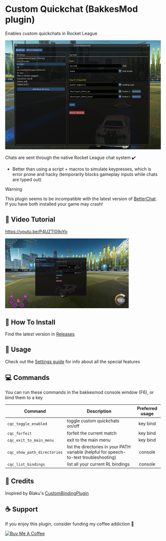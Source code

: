 # Custom Quickchat (BakkesMod plugin)

Enables custom quickchats in Rocket League

<img src='./docs/images/cover_pic.png' alt="overview" width="600"/>


<br>

Chats are sent through the native Rocket League chat system ✔️
  - Better than using a script + macros to simulate keypresses, which is error prone and hacky (temporarily blocks gameplay inputs while chats are typed out)

>[!WARNING]
>This plugin seems to be incompatible with the latest version of [BetterChat](https://bakkesplugins.com/plugins/view/416). If you have both installed your game may crash!

## 🎥 Video Tutorial

https://youtu.be/P4UZTl09oYo

<a href='https://youtu.be/P4UZTl09oYo'>
  <img src='./docs/images/YT_screenshot.png' alt="overview" width="400"/>
</a>

## 🔧 How To Install

Find the latest version in [Releases](https://github.com/smallest-cock/CustomQuickchat/releases)

## 📖 Usage

Check out the [Settings guide](./docs/Settings.md) for info about all the special features
   
## 💻 Commands
You can run these commands in the bakkesmod console window (F6), or bind them to a key

| Command | Description | Preferred usage |
|---|---|:---:|
`cqc_toggle_enabled` | toggle custom quickchats on/off | key bind
`cqc_forfeit` | forfeit the current match | key bind
`cqc_exit_to_main_menu` | exit to the main menu | key bind
`cqc_show_path_directories` | list the directories in your PATH variable (helpful for speech-to-text troubleshooting) | console
`cqc_list_bindings` | list all your current RL bindings | console

## 👀 Credits

Inspired by Blaku's [CustomBindingPlugin](https://github.com/blaku-rl/CustomBindingPlugin)

## ☕ Support

If you enjoy this plugin, consider funding my coffee addiction 🧡

<a href="https://www.buymeacoffee.com/sslowdev" target="_blank"><img src="https://cdn.buymeacoffee.com/buttons/v2/default-yellow.png" alt="Buy Me A Coffee" style="height: 60px !important;width: 200px !important;" ></a>
